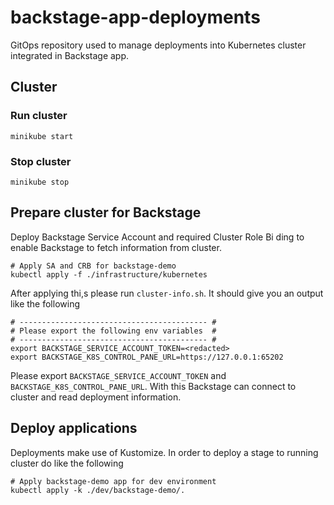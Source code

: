 # backstage-app-deployments

GitOps repository used to manage deployments into Kubernetes cluster integrated in Backstage app.

## Cluster

### Run cluster

`minikube start`

### Stop cluster

`minikube stop`

## Prepare cluster for Backstage

Deploy Backstage Service Account and required Cluster Role Bi ding to enable Backstage to fetch information from cluster.

```shell
# Apply SA and CRB for backstage-demo 
kubectl apply -f ./infrastructure/kubernetes
```

After applying thi,s please run `cluster-info.sh`. It should give you an output like the following

```shell
# ------------------------------------------ #
# Please export the following env variables  #
# ------------------------------------------ #
export BACKSTAGE_SERVICE_ACCOUNT_TOKEN=<redacted>
export BACKSTAGE_K8S_CONTROL_PANE_URL=https://127.0.0.1:65202
```

Please export `BACKSTAGE_SERVICE_ACCOUNT_TOKEN` and `BACKSTAGE_K8S_CONTROL_PANE_URL`. With this Backstage can connect to cluster and read deployment information.

## Deploy applications

Deployments make use of Kustomize. In order to deploy a stage to running cluster do like the following 

```shell
# Apply backstage-demo app for dev environment
kubectl apply -k ./dev/backstage-demo/.
```

